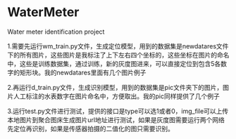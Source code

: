 # WaterMeter
Water meter identification project

1.需要先运行wm_train.py文件，生成定位模型，用到的数据集是newdatares文件下的所有图片，这些图片是我标注了上下左右四个坐标的，这些坐标在图片的命名中，这些是训练数据集，通过训练，新的灰度图进来，可以直接定位到包含5各数字的矩形块。我的newdatares里面有几个图片例子

2.再运行d_train.py文件，生成识别模型，用到的数据集是pic文件夹下的图片，图片人工标注的水表数字在图片命名中，方便取出。我的pic同样提供了几个例子

3.运行test.py文件进行测试，提供的接口是type可以选1或者0，img_file可以上传本地图片到聚合图床生成图片url地址进行测试，如果是灰度图需要运行两个网络先定位再识别，如果是传感器拍摄的二值化的图只需要识别。
